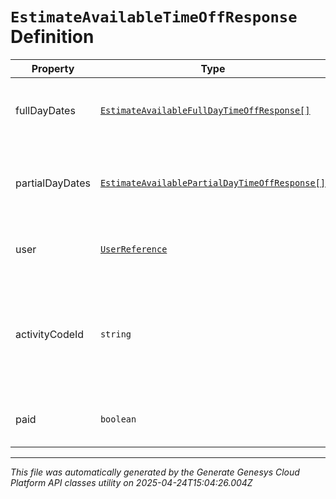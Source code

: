 # `EstimateAvailableTimeOffResponse` Definition

| Property | Type | Required | Description |
|----------|------|----------|-------------|
| fullDayDates | [`EstimateAvailableFullDayTimeOffResponse[]`](estimateavailablefulldaytimeoffresponse-definition.md) | No | Full day dates. partialDayDates must be empty if this field is populated |
| partialDayDates | [`EstimateAvailablePartialDayTimeOffResponse[]`](estimateavailablepartialdaytimeoffresponse-definition.md) | No | Partial day dates. fullDayDates must be empty if this field is populated |
| user | [`UserReference`](userreference-definition.md) | Yes | The user to whom the time off request belongs |
| activityCodeId | `string` | Yes | The ID of the activity code associated with the time off request. Activity code must be of the TimeOff category |
| paid | `boolean` | Yes | Whether this estimate is for a paid time off request |

---

*This file was automatically generated by the Generate Genesys Cloud Platform API classes utility on 2025-04-24T15:04:26.004Z*